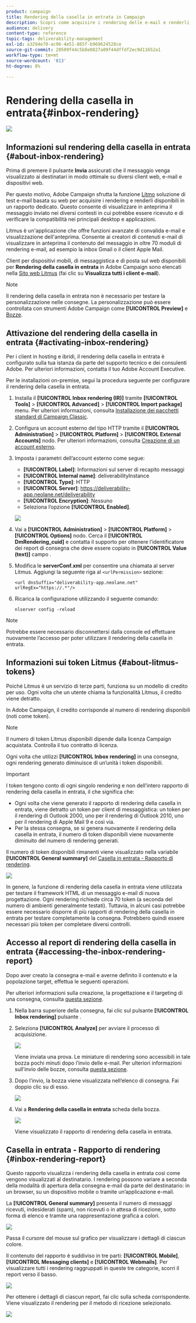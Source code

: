 ```yaml
---
product: campaign
title: Rendering della casella in entrata in Campaign
description: Scopri come acquisire i rendering delle e-mail e renderli disponibili in un rapporto dedicato
audience: delivery
content-type: reference
topic-tags: deliverability-management
exl-id: a3294e70-ac96-4e51-865f-b969624528ce
source-git-commit: 20509f44c5b8e0827a09f44dffdf2ec9d11652a1
workflow-type: tm+mt
source-wordcount: '813'
ht-degree: 8%

---
```


# Rendering della casella in entrata{#inbox-rendering}

![](../../assets/common.svg)

## Informazioni sul rendering della casella in entrata {#about-inbox-rendering}

Prima di premere il pulsante **Invia** assicurati che il messaggio venga visualizzato ai destinatari in modo ottimale su diversi client web, e-mail e dispositivi web.

Per questo motivo, Adobe Campaign sfrutta la funzione [Litmo](https://litmus.com/email-testing) soluzione di test e-mail basata su web per acquisire i rendering e renderli disponibili in un rapporto dedicato. Questo consente di visualizzare in anteprima il messaggio inviato nei diversi contesti in cui potrebbe essere ricevuto e di verificare la compatibilità nei principali desktop e applicazioni.

Litmus è un&#39;applicazione che offre funzioni avanzate di convalida e-mail e visualizzazione dell&#39;anteprima. Consente ai creatori di contenuti e-mail di visualizzare in anteprima il contenuto del messaggio in oltre 70 moduli di rendering e-mail, ad esempio la inbox Gmail o il client Apple Mail.

Client per dispositivi mobili, di messaggistica e di posta sul web disponibili per **Rendering della casella in entrata** in Adobe Campaign sono elencati nella [Sito web Litmus](https://litmus.com/email-testing) (fai clic su **Visualizza tutti i client e-mail**).

>[!NOTE]
>
>Il rendering della casella in entrata non è necessario per testare la personalizzazione nelle consegne. La personalizzazione può essere controllata con strumenti Adobe Campaign come **[!UICONTROL Preview]** e [Bozze](steps-validating-the-delivery.md#sending-a-proof).

## Attivazione del rendering della casella in entrata {#activating-inbox-rendering}

Per i client in hosting e ibridi, il rendering della casella in entrata è configurato sulla tua istanza da parte del supporto tecnico e dei consulenti Adobe. Per ulteriori informazioni, contatta il tuo Adobe Account Executive.

Per le installazioni on-premise, segui la procedura seguente per configurare il rendering della casella in entrata.

1. Installa il **[!UICONTROL Inbox rendering (IR)]** tramite **[!UICONTROL Tools]** > **[!UICONTROL Advanced]** > **[!UICONTROL Import package]** menu. Per ulteriori informazioni, consulta [Installazione dei pacchetti standard di Campaign Classic](../../installation/using/installing-campaign-standard-packages.md).
1. Configura un account esterno del tipo HTTP tramite il **[!UICONTROL Administration]** > **[!UICONTROL Platform]** > **[!UICONTROL External Accounts]** nodo. Per ulteriori informazioni, consulta [Creazione di un account esterno](../../installation/using/external-accounts.md#creating-an-external-account).
1. Imposta i parametri dell’account esterno come segue:
   * **[!UICONTROL Label]**: Informazioni sul server di recapito messaggi
   * **[!UICONTROL Internal name]**: deliverabilityInstance
   * **[!UICONTROL Type]**: HTTP
   * **[!UICONTROL Server]**: https://deliverability-app.neolane.net/deliverability
   * **[!UICONTROL Encryption]**: Nessuno
   * Seleziona l’opzione **[!UICONTROL Enabled]**.

   ![](assets/s_tn_inbox_rendering_external-account.png)

1. Vai a **[!UICONTROL Administration]** > **[!UICONTROL Platform]** > **[!UICONTROL Options]** nodo. Cerca il **[!UICONTROL DmRendering_cuid]** e contatta il supporto per ottenere l’identificatore dei report di consegna che deve essere copiato in **[!UICONTROL Value (text)]** campo .
1. Modifica le **serverConf.xml** per consentire una chiamata al server Litmus. Aggiungi la seguente riga al `<urlPermission>` sezione:

   ```
   <url dnsSuffix="deliverability-app.neolane.net" urlRegEx="https://.*"/>
   ```

1. Ricarica la configurazione utilizzando il seguente comando:

   ```
   nlserver config -reload
   ```

>[!NOTE]
>
>Potrebbe essere necessario disconnettersi dalla console ed effettuare nuovamente l’accesso per poter utilizzare il rendering della casella in entrata.

## Informazioni sui token Litmus {#about-litmus-tokens}

Poiché Litmus è un servizio di terze parti, funziona su un modello di credito per uso. Ogni volta che un utente chiama la funzionalità Litmus, il credito viene detratto.

In Adobe Campaign, il credito corrisponde al numero di rendering disponibili (noti come token).

>[!NOTE]
>
>Il numero di token Litmus disponibili dipende dalla licenza Campaign acquistata. Controlla il tuo contratto di licenza.

Ogni volta che utilizzi **[!UICONTROL Inbox rendering]** in una consegna, ogni rendering generato diminuisce di un’unità i token disponibili.

>[!IMPORTANT]
>
>I token tengono conto di ogni singolo rendering e non dell’intero rapporto di rendering della casella in entrata, il che significa che:
>
>* Ogni volta che viene generato il rapporto di rendering della casella in entrata, viene detratto un token per client di messaggistica: un token per il rendering di Outlook 2000, uno per il rendering di Outlook 2010, uno per il rendering di Apple Mail 9 e così via.
>* Per la stessa consegna, se si genera nuovamente il rendering della casella in entrata, il numero di token disponibili viene nuovamente diminuito del numero di rendering generati.

>


Il numero di token disponibili rimanenti viene visualizzato nella variabile **[!UICONTROL General summary]** del [Casella in entrata - Rapporto di rendering](#inbox-rendering-report).

![](assets/s_tn_inbox_rendering_tokens.png)

In genere, la funzione di rendering della casella in entrata viene utilizzata per testare il framework HTML di un messaggio e-mail di nuova progettazione. Ogni rendering richiede circa 70 token (a seconda del numero di ambienti generalmente testati). Tuttavia, in alcuni casi potrebbe essere necessario disporre di più rapporti di rendering della casella in entrata per testare completamente la consegna. Potrebbero quindi essere necessari più token per completare diversi controlli.

## Accesso al report di rendering della casella in entrata {#accessing-the-inbox-rendering-report}

Dopo aver creato la consegna e-mail e averne definito il contenuto e la popolazione target, effettua le seguenti operazioni.

Per ulteriori informazioni sulla creazione, la progettazione e il targeting di una consegna, consulta [questa sezione](about-email-channel.md).

1. Nella barra superiore della consegna, fai clic sul pulsante **[!UICONTROL Inbox rendering]** pulsante .
1. Seleziona **[!UICONTROL Analyze]** per avviare il processo di acquisizione.

   ![](assets/s_tn_inbox_rendering_button.png)

   Viene inviata una prova. Le miniature di rendering sono accessibili in tale bozza pochi minuti dopo l’invio delle e-mail. Per ulteriori informazioni sull’invio delle bozze, consulta [questa sezione](steps-validating-the-delivery.md#sending-a-proof).

1. Dopo l’invio, la bozza viene visualizzata nell’elenco di consegna. Fai doppio clic su di esso.

   ![](assets/s_tn_inbox_rendering_delivery_list.png)

1. Vai a **Rendering della casella in entrata** scheda della bozza.

   ![](assets/s_tn_inbox_rendering_tab.png)

   Viene visualizzato il rapporto di rendering della casella in entrata.

## Casella in entrata - Rapporto di rendering {#inbox-rendering-report}

Questo rapporto visualizza i rendering della casella in entrata così come vengono visualizzati al destinatario. I rendering possono variare a seconda della modalità di apertura della consegna e-mail da parte del destinatario: in un browser, su un dispositivo mobile o tramite un’applicazione e-mail.

La **[!UICONTROL General summary]** presenta il numero di messaggi ricevuti, indesiderati (spam), non ricevuti o in attesa di ricezione, sotto forma di elenco e tramite una rappresentazione grafica a colori.

![](assets/s_tn_inbox_rendering_summary.png)

Passa il cursore del mouse sul grafico per visualizzare i dettagli di ciascun colore.

Il contenuto del rapporto è suddiviso in tre parti: **[!UICONTROL Mobile]**, **[!UICONTROL Messaging clients]** e **[!UICONTROL Webmails]**. Per visualizzare tutti i rendering raggruppati in queste tre categorie, scorri il report verso il basso.

![](assets/s_tn_inbox_rendering_report.png)

Per ottenere i dettagli di ciascun report, fai clic sulla scheda corrispondente. Viene visualizzato il rendering per il metodo di ricezione selezionato.

![](assets/s_tn_inbox_rendering_example.png)
